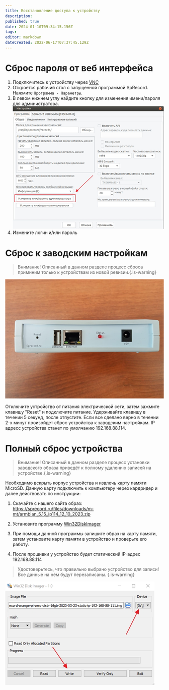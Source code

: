 ```yaml
---
title: Восстановление доступа к устройству
description: 
published: true
date: 2024-01-10T09:34:15.156Z
tags: 
editor: markdown
dateCreated: 2022-06-17T07:37:45.129Z
---
```


# Сброс пароля от веб интерфейса
1. Подключитесь к устройству через [VNC](/ru/m-mt/additional_settings/vnc)
2. Откроется рабочий стол с запущенной программой SpRecord. Нажмите `Программа - Параметры`.
3. В левом нижнем углу найдите кнопку для изменения имени/пароля для администратора.
![change_password.jpg](/m-mt/change_password.jpg)
4. Измените логин и/или пароль

# Сброс к заводским настройкам
> Внимание! Описанный в данном разделе процесс сброса приминим только к устройствам из новой ревизии.{.is-warning}

![mt_reset.jpg](/m-mt/mt_reset.jpg)

Отключите устройство от питания электрической сети, затем зажмите клавишу "Reset" и подключите питание. Удерживайте клавишу в течении 5 секунд, после отпустите. Если все сделано верно в течении 2-х минут произойдет сброс устройства к заводским настройкам. 
IP адресс устройства станет по умолчанию 192.168.88.114.  

# Полный сброс устройства

> Внимание! Описанный в данном разделе процесс установки заводского образа приведёт к полному удалению записей на устройстве.{.is-warning}

Необходимо вскрыть корпус устройства и извлечь карту памяти MicroSD. Данную карту подключить к компьютеру через кардридер и далее действовать по инструкции:

1. Скачайте с нашего сайта образ:
https://sprecord.ru/files/downloads/m-mt/armbian_5.15_ip114_12_10_2023.zip 

2. Установите программу [Win32DiskImager](https://sourceforge.net/projects/win32diskimager/)

3. При помощи данной программы запишите образ на карту памяти, затем установите карту памяти в устройство и проверьте его работу.
4. После прошивки у устройство будет статический IP-адрес 192.168.88.114
> Удостоверьтесь, что правильно выбрано устройство для записи! Все данные на нём будут перезаписаны.
{.is-warning}

![imager.jpg](/m-mt/imager.jpg)
